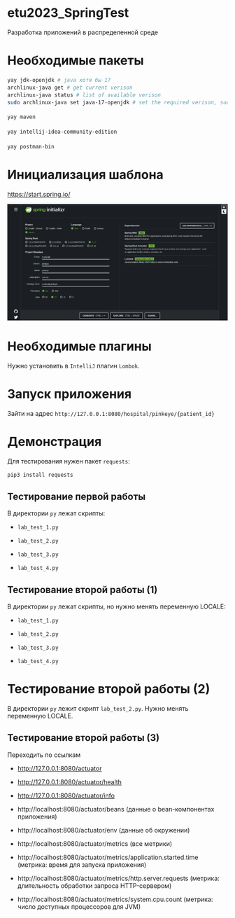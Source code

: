 # etu2023_SpringTest

Разработка приложений в распределенной среде

# Необходимые пакеты

``` bash
yay jdk-openjdk # java хотя бы 17
archlinux-java get # get current verison
archlinux-java status # list of available verison
sudo archlinux-java set java-17-openjdk # set the required verison, such as java-17-openjdk

yay maven

yay intellij-idea-community-edition

yay postman-bin
```

# Инициализация шаблона

https://start.spring.io/

![](./imgs/spring_start.png)

# Необходимые плагины

Нужно установить в `IntelliJ` плагин `Lombok`.

# Запуск приложения

Зайти на адрес `http://127.0.0.1:8080/hospital/pinkeye/{patient_id}`

# Демонстрация

Для тестирования нужен пакет `requests`:

``` bash
pip3 install requests
```

## Тестирование первой работы

В директории `py` лежат скрипты:

- `lab_test_1.py`

- `lab_test_2.py`

- `lab_test_3.py`

- `lab_test_4.py`

## Тестирование второй работы (1)

В директории `py` лежат скрипты, но нужно менять переменную LOCALE:

- `lab_test_1.py`

- `lab_test_2.py`

- `lab_test_3.py`

- `lab_test_4.py`

# Тестирование второй работы (2)

В директории `py` лежит скрипт `lab_test_2.py`. Нужно менять переменную LOCALE.

## Тестирование второй работы (3)

Переходить по ссылкам

- http://127.0.0.1:8080/actuator

- http://127.0.0.1:8080/actuator/health

- http://127.0.0.1:8080/actuator/info

- http://localhost:8080/actuator/beans (данные о bean-компонентах приложения)

- http://localhost:8080/actuator/env (данные об окружении)

- http://localhost:8080/actuator/metrics (все метрики)

- http://localhost:8080/actuator/metrics/application.started.time (метрика: время для запуска приложения)

- http://localhost:8080/actuator/metrics/http.server.requests (метрика: длительность обработки запроса HTTP-сервером)

- http://localhost:8080/actuator/metrics/system.cpu.count (метрика: число доступных процессоров для JVM)

